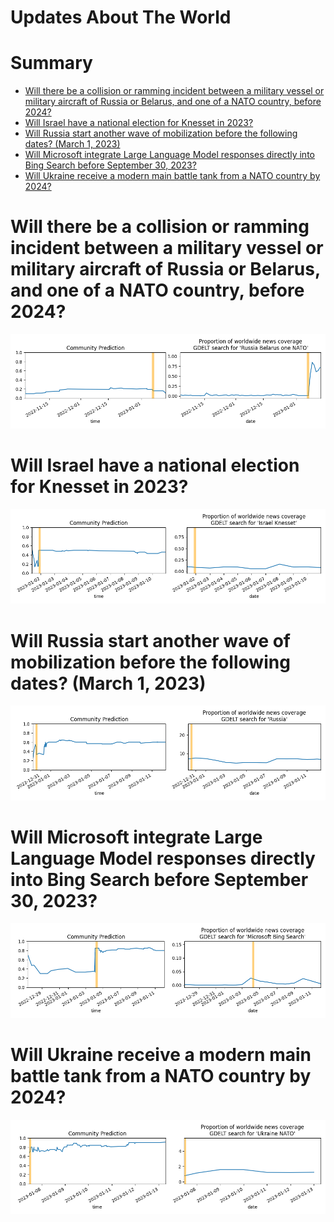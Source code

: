 
Updates About The World
=======================

Summary
=======

* [Will there be a collision or ramming incident between a military vessel or military aircraft of Russia or Belarus, and one of a NATO country, before 2024?](#will-there-be-a-collision-or-ramming-incident-between-a-military-vessel-or-military-aircraft-of-russia-or-belarus-and-one-of-a-nato-country-before-2024)
* [Will Israel have a national election for Knesset in 2023?](#will-israel-have-a-national-election-for-knesset-in-2023)
* [Will Russia start another wave of mobilization before the following dates? (March 1, 2023)](#will-russia-start-another-wave-of-mobilization-before-the-following-dates-march-1-2023)
* [Will Microsoft integrate Large Language Model responses directly into Bing Search before September 30, 2023?](#will-microsoft-integrate-large-language-model-responses-directly-into-bing-search-before-september-30-2023)
* [Will Ukraine receive a modern main battle tank from a NATO country by 2024?](#will-ukraine-receive-a-modern-main-battle-tank-from-a-nato-country-by-2024)

# Will there be a collision or ramming incident between a military vessel or military aircraft of Russia or Belarus, and one of a NATO country, before 2024?


![Russia-NATO ramming incident by 2024](assets/02.png)
# Will Israel have a national election for Knesset in 2023?


![Israeli Knesset Election in 2023?](assets/03.png)
# Will Russia start another wave of mobilization before the following dates? (March 1, 2023)


![March 1, 2023](assets/04.png)
# Will Microsoft integrate Large Language Model responses directly into Bing Search before September 30, 2023?


![Large Language Model in Bing Search](assets/05.png)
# Will Ukraine receive a modern main battle tank from a NATO country by 2024?


![NATO tanks to Ukraine by 2024](assets/09.png)